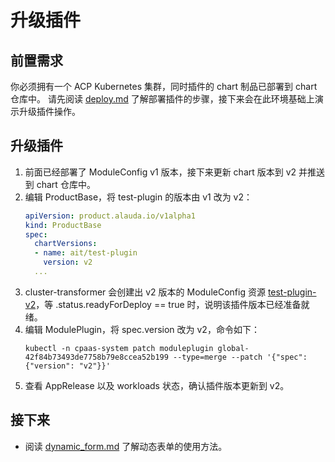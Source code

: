 # 升级插件

## 前置需求
你必须拥有一个 ACP Kubernetes 集群，同时插件的 chart 制品已部署到 chart 仓库中。
请先阅读 [deploy.md](deploy.md) 了解部署插件的步骤，接下来会在此环境基础上演示升级插件操作。

## 升级插件
1. 前面已经部署了 ModuleConfig v1 版本，接下来更新 chart 版本到 v2 并推送到 chart 仓库中。
2. 编辑 ProductBase，将 test-plugin 的版本由 v1 改为 v2：
    ```yaml
    apiVersion: product.alauda.io/v1alpha1
    kind: ProductBase
    spec:
      chartVersions:
      - name: ait/test-plugin
        version: v2
      ...
    ```
3. cluster-transformer 会创建出 v2 版本的 ModuleConfig 资源 [test-plugin-v2](yamls/moduleconfig-v2.yaml)，等 .status.readyForDeploy == true 时，说明该插件版本已经准备就绪。
4. 编辑 ModulePlugin，将 spec.version 改为 v2，命令如下：
    ```shell
    kubectl -n cpaas-system patch moduleplugin global-42f84b73493de7758b79e8ccea52b199 --type=merge --patch '{"spec": {"version": "v2"}}' 
    ```
5. 查看 AppRelease 以及 workloads 状态，确认插件版本更新到 v2。

## 接下来
- 阅读 [dynamic_form.md](dynamic_form.md) 了解动态表单的使用方法。